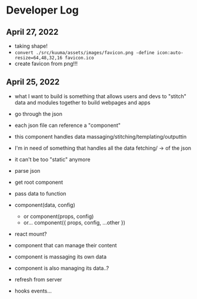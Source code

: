 # Developer Log

## April 27, 2022

* taking shape!
* `convert ./src/kuuma/assets/images/favicon.png -define icon:auto-resize=64,48,32,16 favicon.ico`
* create favicon from png!!!

## April 25, 2022

* what I want to build is something that allows users and devs to "stitch" data and modules together to build webpages and apps
* go through the json
* each json file can reference a "component"
* this component handles data massaging/stitching/templating/outputtin
* I'm in need of something that handles all the data fetching/ -> of the json
* it can't be too "static" anymore

* parse json
* get root component
* pass data to function
* component(data, config)
    - or component(props, config)
    - or... component({ props, config, ...other })

* react mount?
* component that can manage their content
* component is massaging its own data
* component is also managing its data..?

* refresh from server
* hooks events...